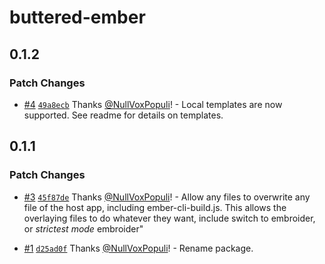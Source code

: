 # buttered-ember

## 0.1.2

### Patch Changes

- [#4](https://github.com/NullVoxPopuli/buttered-ember/pull/4) [`49a8ecb`](https://github.com/NullVoxPopuli/buttered-ember/commit/49a8ecbec326eae28e2652bef8cab8a511cdfa66) Thanks [@NullVoxPopuli](https://github.com/NullVoxPopuli)! - Local templates are now supported. See readme for details on templates.

## 0.1.1

### Patch Changes

- [#3](https://github.com/NullVoxPopuli/buttered-ember/pull/3) [`45f87de`](https://github.com/NullVoxPopuli/buttered-ember/commit/45f87de11904602246b68a489a30240f7f8c545a) Thanks [@NullVoxPopuli](https://github.com/NullVoxPopuli)! - Allow any files to overwrite any file of the host app, including ember-cli-build.js. This allows the overlaying files to do whatever they want, include switch to embroider, or _strictest mode_ embroider"

- [#1](https://github.com/NullVoxPopuli/buttered-ember/pull/1) [`d25ad0f`](https://github.com/NullVoxPopuli/buttered-ember/commit/d25ad0fd894e842dcba566556c8b6127b51e5bc2) Thanks [@NullVoxPopuli](https://github.com/NullVoxPopuli)! - Rename package.
